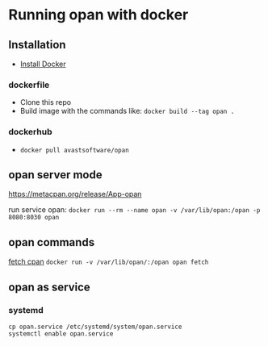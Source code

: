 # Running opan with docker

## Installation
 * [Install Docker](https://docs.docker.com/installation/)

### dockerfile
 * Clone this repo
 * Build image with the commands like:
   `docker build --tag opan .`

### dockerhub
* `docker pull avastsoftware/opan`

## opan server mode

https://metacpan.org/release/App-opan

run service opan:
`docker run --rm --name opan -v /var/lib/opan:/opan -p 8080:8030 opan`

## opan commands

[fetch cpan](https://metacpan.org/pod/distribution/App-opan/script/opan#fetch)
`docker run -v /var/lib/opan/:/opan opan fetch`

## opan as service
### systemd
```
cp opan.service /etc/systemd/system/opan.service
systemctl enable opan.service
```
